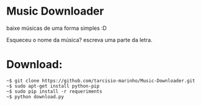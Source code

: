 # Music Downloader
baixe músicas de uma forma simples :D

Esqueceu o nome da música? escreva uma parte da letra.

# Download:
    ~$ git clone https://github.com/tarcisio-marinho/Music-Downloader.git
    ~$ sudo apt-get install python-pip
    ~$ sudo pip install -r requeriments
    ~$ python download.py
